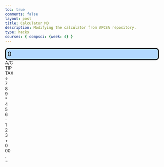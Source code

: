 ```yaml
---
toc: true
comments: false
layout: post
title: Calculator MD
description: Modifying the calculator from APCSA repository.
type: hacks
courses: { compsci: {week: 4} }
---
```


<style>
  .calculator-output {
    /* calulator output 
      top bar shows the results of the calculator;
      result to take up the entirety of the first row;
      span defines 4 columns and 1 row
    */
    grid-column: span 4;
    grid-row: span 1;
  
    padding: 0.25em;
    font-size: 20px;
    border: 3px solid black;
    border-radius: 10px;

    background-color: #b2d8ff;
    color: black;
    display: flex;
    align-items: center;
  }

</style>

<!-- Add a container for the animation -->
<div id="animation">
  <div class="calculator-container">
      <!--result-->
      <div class="calculator-output" id="output">0</div>
      <!--row 1-->
      <div class="calculator-clear">A/C</div>
      <div class="calculator-operation">TIP</div>
      <div class="calculator-operation">TAX</div>
      <div class="calculator-operation">÷</div>
      <div class="calculator-number">7</div>
      <!--row 2-->
      <div class="calculator-number">8</div>
      <div class="calculator-number">9</div>
      <div class="calculator-operation">*</div>
      <div class="calculator-number">4</div>
      <div class="calculator-number">5</div>
      <!--row 3-->
      <div class="calculator-number">6</div>
      <div class="calculator-operation">-</div>
      <div class="calculator-number">1</div>
      <div class="calculator-number">2</div>
      <div class="calculator-number">3</div>
      <!--row 4-->
      <div class="calculator-operation">+</div>
      <div class="calculator-number">0</div>
      <div class="calculator-operation">00</div>
      <div class="calculator-number">.</div>
      <div class="calculator-equals">=</div>
  </div>
</div>

<!-- JavaScript (JS) implementation of the calculator. -->
<script>
  // initialize important variables to manage calculations
  var firstNumber = null;
  var operator = null;
  var nextReady = true;
  // build objects containing key elements
  const output = document.getElementById("output");
  const numbers = document.querySelectorAll(".calculator-number");
  const operations = document.querySelectorAll(".calculator-operation");
  const clear = document.querySelectorAll(".calculator-clear");
  const equals = document.querySelectorAll(".calculator-equals");

  // Number buttons listener
  numbers.forEach(button => {
    button.addEventListener("click", function() {
      number(button.textContent);
    });
  });

  // Number action
  function number (value) { // function to input numbers into the calculator
      if (value != ".") {
          if (nextReady == true) { // nextReady is used to tell the computer when the user is going to input a completely new number
              output.innerHTML = value;
              if (value != "0") { // if statement to ensure that there are no multiple leading zeroes
                  nextReady = false;
              }
          } else {
              output.innerHTML = output.innerHTML + value; // concatenation is used to add the numbers to the end of the input
          }
      } else { // special case for adding a decimal; can't have two decimals
          if (output.innerHTML.indexOf(".") == -1) {
              output.innerHTML = output.innerHTML + value;
              nextReady = false;
          }
      }
  }

  // Operation buttons listener
  operations.forEach(button => {
    button.addEventListener("click", function() {
      operation(button.textContent);
    });
  });

  // Operator action
  function operation (choice) { // function to input operations into the calculator
      if (firstNumber == null) { // once the operation is chosen, the displayed number is stored into the variable firstNumber
          firstNumber = parseInt(output.innerHTML);
          nextReady = true;
          operator = choice;
          return; // exits function
      }
      // occurs if there is already a number stored in the calculator
      firstNumber = calculate(firstNumber, parseFloat(output.innerHTML)); 
      operator = choice;
      output.innerHTML = firstNumber.toString();
      nextReady = true;
  }

  // Calculator
  function calculate (first, second) { // function to calculate the result of the equation
      let result = 0;
      switch (operator) {
          case "+":
              result = first + second;
              break;
          case "-":
              result = first - second;
              break;
          case "*":
              result = first * second;
              break;
          case "÷":
              result = first / second;
              break;
          case "TAX":
              result = first * 1.0725
              break;
          case "TIP":
              result = first * (second + 100) / 100 
              break;
          case "00":
              result = first * 100
              break;
          default: 
              break;
      }
      return result;
  }

  // Equals button listener
  equals.forEach(button => {
    button.addEventListener("click", function() {
      equal();
    });
  });

  // Equal action
  function equal () { // function used when the equals button is clicked; calculates equation and displays it
      firstNumber = calculate(firstNumber, parseFloat(output.innerHTML));
      output.innerHTML = firstNumber.toString();
      nextReady = true;
  }

  // Clear button listener
  clear.forEach(button => {
    button.addEventListener("click", function() {
      clearCalc();
    });
  });

  // A/C action
  function clearCalc () { // clears calculator
      firstNumber = null;
      output.innerHTML = "0";
      nextReady = true;
  }

/*
  function showPopup() {
    let userInput = parseInt(prompt("Enter a tip for me (not for your calculator)! 20% or more!"));
    if (!isNaN(userInput) && userInput >= 20) {
      alert("Thanks for the tip!");
      output.innerHTML = firstNumber.toString();
    } else {
      alert("That's not enough, bye!");
      output.innerHTML = "0";
      firstNumber = null;
      nextReady = true;
    }
  }


  // Operation buttons listener
  operations.forEach(button => {
    button.addEventListener("click", function () {
      if (button.textContent === "TIP") {
        showPopup();
      } else {
        operation(button.textContent);
      }
    });
  });
*/
</script>

<!-- 
Vanta animations just for fun, load JS onto the page
-->
<script src="{{site.baseurl}}/assets/js/three.r119.min.js"></script>
<script src="{{site.baseurl}}/assets/js/vanta.halo.min.js"></script>
<script src="{{site.baseurl}}/assets/js/vanta.birds.min.js"></script>
<script src="{{site.baseurl}}/assets/js/vanta.net.min.js"></script>
<script src="{{site.baseurl}}/assets/js/vanta.rings.min.js"></script>
<script src="{{site.baseurl}}/assets/js/three.r134.min.js"></script>
<script src="{{site.baseurl}}/assets/js/vanta.dots.min.js"></script>
<script src="{{site.baseurl}}/assets/js/vanta.globe.min.js"></script>

<script>
// setup vanta scripts as functions
var vantaInstances = {
//  halo: VANTA.HALO,
//  birds: VANTA.BIRDS,
  net: VANTA.NET,
//  rings: VANTA.RINGS,
  dots: VANTA.DOTS,
  globe: VANTA.GLOBE
};

// obtain a random vanta function
var vantaInstance = vantaInstances[Object.keys(vantaInstances)[Math.floor(Math.random() * Object.keys(vantaInstances).length)]];

// run the animation
vantaInstance({
  el: "#animation",
  mouseControls: true,
  touchControls: true,
  gyroControls: false,
  color: 0xff2054,
  color2: 0xc1eaff,
  backgroundColor: 0x232325,
  size: 0.50,
});
</script>
